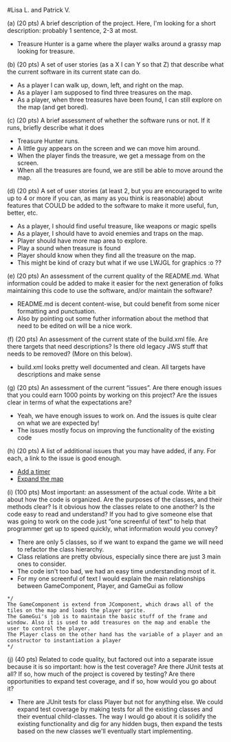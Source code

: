 #Lisa L. and Patrick V.

(a) (20 pts) A brief description of the project. Here, I'm looking for a short description: probably 1 sentence, 2-3 at most.
* Treasure Hunter is a game where the player walks around a grassy map looking for treasure.

(b) (20 pts) A set of user stories (as a X I can Y so that Z) that describe what the current software in its current state can do.
* As a player I can walk up, down, left, and right on the map.
* As a player I am supposed to find three treasures on the map.
* As a player, when three treasures have been found, I can still explore on the map (and get bored).

(c) (20 pts) A brief assessment of whether the software runs or not. If it runs, briefly describe what it does
* Treasure Hunter runs.
* A little guy appears on the screen and we can move him around.
* When the player finds the treasure, we get a message from on the screen.
* When all the treasures are found, we are still be able to move around the map.

(d) (20 pts) A set of user stories (at least 2, but you are encouraged to write up to 4 or more if you can, as many as you think is reasonable) about features that COULD be added to the software to make it more useful, fun, better, etc.
* As a player, I should find useful treasure, like weapons or magic spells
* As a player, I should have to avoid enemies and traps on the map.
* Player should have more map area to explore.
* Play a sound when treasure is found
* Player should know when they find all the treasure on the map.
* This might be kind of crazy but what if we use LWJGL for graphics :o ??

(e) (20 pts) An assessment of the current quality of the README.md. What information could be added to make it easier for the next generation of folks maintaining this code to use the software, and/or maintain the software?
* README.md is decent content-wise, but could benefit from some nicer formatting and punctuation.
* Also by pointing out some futher information about the method that need to be edited on will be a nice work. 

(f) (20 pts) An assessment of the current state of the build.xml file. Are there targets that need descriptions? Is there old legacy JWS stuff that needs to be removed? (More on this below).
* build.xml looks pretty well documented and clean. All targets have descriptions and make sense

(g) (20 pts) An assessment of the current “issues”. Are there enough issues that you could earn 1000 points by working on this project? Are the issues clear in terms of what the expectations are?
* Yeah, we have enough issues to work on. And the issues is quite clear on what we are expected by!
* The issues mostly focus on improving the functionality of the existing code

(h) (20 pts) A list of additional issues that you may have added, if any. For each, a link to the issue is good enough.
* [Add a timer](https://github.com/UCSB-CS56-Projects/cs56-games-treasure-hunter/issues/32)
* [Expand the map](https://github.com/UCSB-CS56-Projects/cs56-games-treasure-hunter/issues/33)

(i) (100 pts) Most important: an assessment of the actual code. Write a bit about how the code is organized. Are the purposes of the classes, and their methods clear? Is it obvious how the classes relate to one another? Is the code easy to read and understand? If you had to give someone else that was going to work on the code just “one screenful of text” to help that programmer get up to speed quickly, what information would you convey?
* There are only 5 classes, so if we want to expand the game we will need to refactor the class hierarchy. 
* Class relations are pretty obvious, especially since there are just 3 main ones to consider.
* The code isn't too bad, we had an easy time understanding most of it.
* For my one screenful of text I would explain the main relationships between GameComponent, Player, and GameGui as follow
```
*/
The GameComponent is extend from JComponent, which draws all of the tiles on the map and loads the player sprite.
The GameGui's job is to maintain the basic stuff of the frame and window. Also it is used to add treasures on the map and enable the user to control the player.
The Player class on the other hand has the variable of a player and an constructor to instantiation a player
*/
```

(j) (40 pts) Related to code quality, but factored out into a separate issue because it is so important: how is the test coverage? Are there JUnit tests at all? If so, how much of the project is covered by testing? Are there opportunities to expand test coverage, and if so, how would you go about it?
* There are JUnit tests for class Player but not for anything else. We could expand test coverage by making tests for all the existing classes and their eventual child-classes. The way I would go about it is solidify the existing functionality and dig for any hidden bugs, then expand the tests based on the new classes we'll eventually start implementing.
